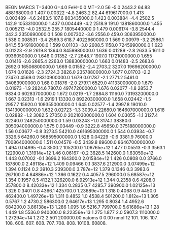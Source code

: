 BEGN
MARCS T=3400 G=4.0 FeH=0.0 MT=2.0
                  56
-5.0 2443.2 64.83 488168000.0 1.407 0.00322 
-4.8 2463.2 82.44 619617000.0 1.413 0.003489 
-4.6 2483.5 107.6 803435000.0 1.423 0.003884 
-4.4 2502.5 142.9 1053310000.0 1.437 0.004449 
-4.2 2518.9 191.0 1381860000.0 1.455 0.005213 
-4.0 2532.5 255.7 1805440000.0 1.479 0.006174 
-3.8 2544.4 342.3 2350690000.0 1.508 0.007302 
-3.6 2556.0 459.0 3063950000.0 1.538 0.008531 
-3.4 2569.3 618.7 4022660000.0 1.569 0.00979 
-3.2 2586.1 841.5 5349160000.0 1.599 0.01103 
-3.0 2608.5 1158.0 7245990000.0 1.623 0.01223 
-2.9 2619.8 1364.0 8459980000.0 1.636 0.01289 
-2.8 2633.5 1611.0 9936050000.0 1.646 0.01352 
-2.7 2648.7 1907.0 11721000000.0 1.655 0.01416 
-2.6 2665.4 2263.0 13883000000.0 1.663 0.01483 
-2.5 2683.6 2692.0 16506800000.0 1.669 0.01552 
-2.4 2703.2 3207.0 19696200000.0 1.674 0.01626 
-2.3 2724.3 3826.0 23578800000.0 1.677 0.01703 
-2.2 2747.0 4569.0 28310900000.0 1.679 0.01787 
-2.1 2771.2 5461.0 34083900000.0 1.68 0.01876 
-2.0 2797.1 6529.0 41133000000.0 1.679 0.01973 
-1.9 2824.6 7807.0 49747200000.0 1.676 0.02077 
-1.8 2853.7 9334.0 60283700000.0 1.672 0.0219 
-1.7 2884.8 11160.0 73193200000.0 1.667 0.02313 
-1.6 2919.1 13330.0 89220300000.0 1.658 0.02442 
-1.5 2957.7 15920.0 109355000000.0 1.645 0.02577 
-1.4 2997.8 19010.0 134130000000.0 1.632 0.02723 
-1.3 3039.4 22680.0 164607000000.0 1.618 0.02882 
-1.2 3082.5 27050.0 202103000000.0 1.604 0.03055 
-1.1 3127.4 32240.0 248250000000.0 1.59 0.03243 
-1.0 3174.1 38380.0 305094000000.0 1.575 0.03449 
-0.9 3222.8 45650.0 375188000000.0 1.56 0.03677 
-0.8 3273.5 54210.0 461695000000.0 1.544 0.03934 
-0.7 3326.5 64260.0 568595000000.0 1.528 0.04229 
-0.6 3381.9 76000.0 700864000000.0 1.511 0.04576 
-0.5 3439.8 89600.0 864670000000.0 1.494 0.04995 
-0.4 3500.2 105200.0 1.06765e+12 1.477 0.05513 
-0.3 3563.1 122900.0 1.31914e+12 1.46 0.06167 
-0.2 3628.5 142600.0 1.63059e+12 1.443 0.07002 
-0.1 3696.2 164300.0 2.01584e+12 1.426 0.0808 
0.0 3766.0 187800.0 2.49118e+12 1.409 0.09466 
0.1 3837.6 212900.0 3.07499e+12 1.394 0.1124 
0.2 3910.3 239300.0 3.787e+12 1.379 0.1346 
0.3 3983.6 267100.0 4.64886e+12 1.366 0.1622 
0.4 4057.5 296000.0 5.68587e+12 1.354 0.1957 
0.5 4132.1 326200.0 6.92913e+12 1.344 0.2358 
0.6 4208.0 357800.0 8.42033e+12 1.334 0.2835 
0.7 4285.7 390900.0 1.02125e+13 1.326 0.3401 
0.8 4366.1 425700.0 1.23689e+13 1.318 0.4068 
0.9 4450.0 462400.0 1.49726e+13 1.311 0.4852 
1.0 4538.4 501200.0 1.812e+13 1.305 0.5767 
1.2 4730.2 586300.0 2.64617e+13 1.295 0.8034 
1.4 4952.6 684200.0 3.86138e+13 1.286 1.095 
1.6 5216.7 799700.0 5.61686e+13 1.28 1.449 
1.8 5536.0 940000.0 8.22356e+13 1.275 1.877 
2.0 5907.3 1110000.0 1.27294e+14 1.272 2.501 
200000.00
natoms              0      0.00
nmol          12
          101.         106.       107.      108.         606.        607.        608.
          707.         708.       808.    10108.       60808.
